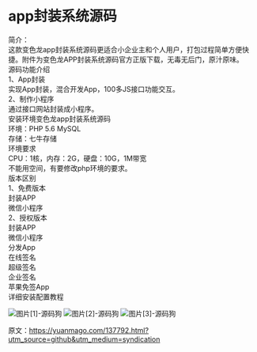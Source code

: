 # app封装系统源码

简介：  
这款变色龙app封装系统源码更适合小企业主和个人用户，打包过程简单方便快捷。附件为变色龙APP封装系统源码官方正版下载，无毒无后门，原汁原味。  
源码功能介绍  
1、App封装  
实现App封装，混合开发App，100多JS接口功能交互。  
2、制作小程序  
通过接口网站封装成小程序。  
安装环境变色龙app封装系统源码  
环境：PHP 5.6 MySQL  
存储：七牛存储  
环境要求  
CPU：1核，内存：2G，硬盘：10G，1M带宽  
不能用空间，有要修改php环境的要求。  
版本区别  
1、免费版本  
封装APP  
微信小程序  
2、授权版本  
封装APP  
微信小程序  
分发App  
在线签名  
超级签名  
企业签名  
苹果免签App  
详细安装配置教程

![图片[1]-源码狗](https://yuanmago.com/wp-content/uploads/2025/09/1638285640-fbfe44fa9705a91-918x1024.png) ![图片[2]-源码狗](https://yuanmago.com/wp-content/uploads/2025/09/1638285676-1f25a4f82a36357-897x1024.png) ![图片[3]-源码狗](https://yuanmago.com/wp-content/uploads/2025/09/1638285689-d4fdb5449a99fac-1024x525.png)

原文：https://yuanmago.com/137792.html?utm_source=github&utm_medium=syndication
